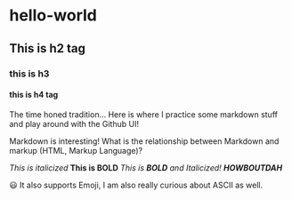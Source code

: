 # hello-world
## This is h2 tag
### this is h3
#### this is h4 tag

The time honed tradition...
Here is where I practice some markdown stuff and play around with the Github UI!

Markdown is interesting!
What is the relationship between Markdown and markup (HTML, Markup Language)?

*This is italicized*
**This is BOLD**
*This is **BOLD** and Italicized!*
***HOWBOUTDAH***

😃 It also supports Emoji, I am also really curious about ASCII as well.
